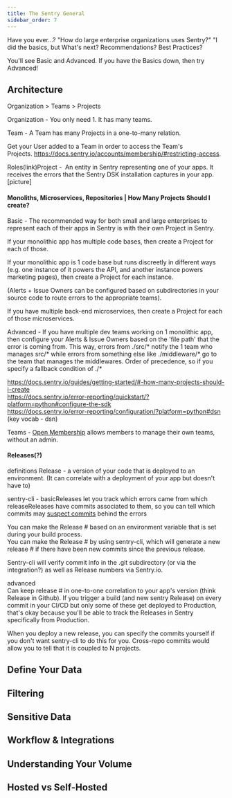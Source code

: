 ```yaml
---
title: The Sentry General
sidebar_order: 7
---
```


Have you ever...?
"How do large enterprise organizations uses Sentry?"
"I did the basics, but What's next? Recommendations? Best Practices?

You'll see Basic and Advanced. If you have the Basics down, then try Advanced!

## Architecture
Organization > Teams > Projects 

Organization - You only need 1. It has many teams.

Team - A Team has many Projects in a one-to-many relation. 

Get your User added to a Team in order to access the Team's Projects. https://docs.sentry.io/accounts/membership/#restricting-access. 

Roles(link)Project -  An entity in Sentry representing one of your apps. It receives the errors that the Sentry DSK installation captures in your app.
[picture]

#### Monoliths, Microservices, Repositories | How Many Projects Should I create?

Basic - The recommended way for both small and large enterprises to represent each of their apps in Sentry is with their own Project in Sentry.

If your monolithic app has multiple code bases, then create a Project for each of those.

If your monolithic app is 1 code base but runs discreetly in different ways (e.g. one instance of it powers the API, and another instance powers marketing pages), then create a Project for each instance.

(Alerts + Issue Owners can be configured based on subdirectories in your source code to route errors to the appropriate teams).

If you have multiple back-end microservices, then create a Project for each of those microservices.

Advanced - If you have multiple dev teams working on 1 monolithic app, then configure your Alerts & Issue Owners based on the 'file path' that the error is coming from. This way, errors from ./src/* notify the 1 team who manages src/* while errors from something else like ./middleware/* go to the team that manages the middlewares. Order of precedence, so if you specify a fallback condition of ./*

https://docs.sentry.io/guides/getting-started/#-how-many-projects-should-i-create  
https://docs.sentry.io/error-reporting/quickstart/?platform=python#configure-the-sdk  
https://docs.sentry.io/error-reporting/configuration/?platform=python#dsn  
(key vocab - dsn)

Teams - [Open Membership](https://docs.sentry.io/accounts/membership/#open-membership) allows members to manage their own teams, without an admin.

#### Releases(?)
definitions
Release - a version of your code that is deployed to an environment. (It can correlate with a deployment of your app but doesn't have to)

sentry-cli - basicReleases let you track which errors came from which releaseReleases have commits associated to them, so you can tell which commits may [suspect commits](link) behind the errors

You can make the Release # based on an environment variable that is set during your build process.  
You can make the Release # by using sentry-cli, which will generate a new release # if there have been new commits since the previous release. 

Sentry-cli will verify commit info in the .git subdirectory (or via the integration?) as well as Release numbers via Sentry.io.

advanced  
Can keep release # in one-to-one correlation to your app's version (think Release in Github). If you trigger a build (and new sentry Release) on every commit in your CI/CD but only some of these get deployed to Production, that's okay because you'll be able to track the Releases in Sentry specifically from Production. 

When you deploy a new release, you can specify the commits yourself if you don't want sentry-cli to do this for you. Cross-repo commits would allow you to tell that it is coupled to N projects.



## Define Your Data
## Filtering
## Sensitive Data
## Workflow & Integrations
## Understanding Your Volume
## Hosted vs Self-Hosted